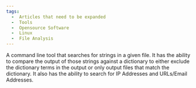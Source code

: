 ```yaml
---
tags:
  -  Articles that need to be expanded
  -  Tools
  -  Opensource Software
  -  Linux
  -  File Analysis 
---
```

A command line tool that searches for strings in a given file. It has
the ability to compare the output of those strings against a dictionary
to either exclude the dictionary terms in the output or only output
files that match the dictionary. It also has the ability to search for
IP Addresses and URLs/Email Addresses.